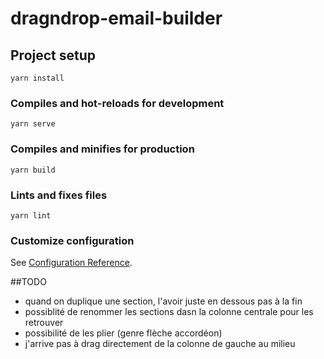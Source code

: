 # dragndrop-email-builder

## Project setup
```
yarn install
```

### Compiles and hot-reloads for development
```
yarn serve
```

### Compiles and minifies for production
```
yarn build
```

### Lints and fixes files
```
yarn lint
```

### Customize configuration
See [Configuration Reference](https://cli.vuejs.org/config/).

##TODO
- quand on duplique une section, l'avoir juste en dessous pas à la fin
- possiblité de renommer les sections dasn la colonne centrale pour les retrouver
- possibilité de les plier (genre flèche accordéon)
- j'arrive pas à drag directement de la colonne de gauche au milieu

